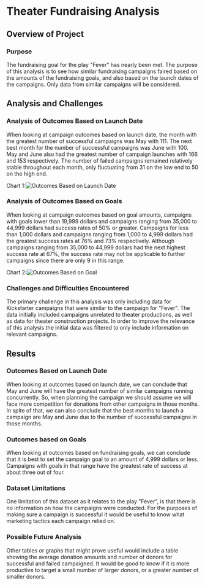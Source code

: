 # Theater Fundraising Analysis

## Overview of Project

### Purpose

The fundraising goal for the play "Fever" has nearly been met. The purpose of this analysis is to see how similar fundraising campaigns faired based on the amounts of the fundraising goals, and also based on the launch dates of the campaigns. Only data from similar campaigns will be considered.

## Analysis and Challenges

### Analysis of Outcomes Based on Launch Date

When looking at campaign outcomes based on launch date, the month with the greatest number of successful campaigns was May with 111. The next best month for the number of successful campaigns was June with 100. May and June also had the greatest number of campaign launches with 166 and 153 respectively. The number of failed campaigns remained relatively stable throughout each month, only fluctuating from 31 on the low end to 50 on the high end.

Chart 1:![Outcomes Based on Launch Date](Kickstarter-Analysis/Resources/Theater_Outcomes_vs_Launch.png)

### Analysis of Outcomes Based on Goals

When looking at campaign outcomes based on goal amounts, campaigns with goals lower than 19,999 dollars and campaigns ranging from 35,000 to 44,999 dollars had success rates of 50% or greater. Campaigns for less than 1,000 dollars and campaigns ranging from 1,000 to 4,999 dollars had the greatest success rates at 76% and 73% respectively. Although campaigns ranging from 35,000 to 44,999 dollars had the next highest success rate at 67%, the success rate may not be applicable to further campaigns since there are only 9 in this range.

Chart 2:![Outcomes Based on Goal](Kickstarter-Analysis/Resources/Outcomes_vs_Goals.png)

### Challenges and Difficulties Encountered

The primary challenge in this analysis was only including data for Kickstarter campaigns that were similar to the campaign for "Fever". The data initially included campaigns unrelated to theater productions, as well as data for theater construction projects. In order to improve the relevance of this analysis the initial data was filtered to only include information on relevant campaigns.

## Results

### Outcomes Based on Launch Date

When looking at outcomes based on launch date, we can conclude that May and June will have the greatest number of similar campaigns running concurrently. So, when planning the campaign we should assume we will face more competition for donations from other campaigns in those months. In spite of that, we can also conclude that the best months to launch a campaign are May and June due to the number of successful campaigns in those months.

### Outcomes based on Goals

When looking at outcomes based on fundraising goals, we can conclude that it is best to set the campaign goal to an amount of 4,999 dollars or less. Campaigns with goals in that range have the greatest rate of success at about three out of four.

### Dataset Limitations

One limitation of this dataset as it relates to the play "Fever", is that there is no information on how the campaigns were conducted. For the purposes of making sure a campaign is successful it would be useful to know what marketing tactics each campaign relied on.

### Possible Future Analysis

Other tables or graphs that might prove useful would include a table showing the average donation amounts and number of donors for successful and failed campaigned. It would be good to know if it is more productive to target a small number of larger donors, or a greater number of smaller donors. 



